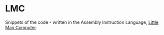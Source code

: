 # LMC

Snippets of the code - written in the Assembly Instruction Language, [Little Man Computer](http://www.yorku.ca/sychen/research/LMC/LMCInstructions.html).
